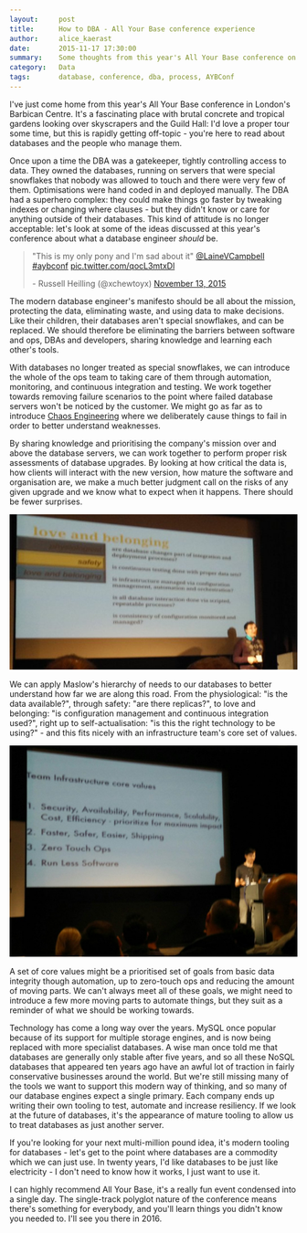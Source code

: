 ```yaml
---
layout:     post
title:      How to DBA - All Your Base conference experience
author:     alice_kaerast
date:       2015-11-17 17:30:00
summary:    Some thoughts from this year's All Your Base conference on the past, present and future of how we manage databases.
category:   Data
tags:       database, conference, dba, process, AYBConf
---
```


I've just come home from this year's All Your Base conference in London's Barbican Centre.  It's a fascinating place with brutal concrete and tropical gardens looking over skyscrapers and the Guild Hall: I'd love a proper tour some time, but this is rapidly getting off-topic - you're here to read about databases and the people who manage them.

Once upon a time the DBA was a gatekeeper, tightly controlling access to data.  They owned the databases, running on servers that were special snowflakes that nobody was allowed to touch and there were very few of them.  Optimisations were hand coded in and deployed manually.  The DBA had a superhero complex: they could make things go faster by tweaking indexes or changing where clauses - but they didn't know or care for anything outside of their databases.  This kind of attitude is no longer acceptable: let's look at some of the ideas discussed at this year's conference about what a database engineer *should* be.

<blockquote class="twitter-tweet" lang="en-gb"><p lang="en" dir="ltr">&quot;This is my only pony and I&#39;m sad about it&quot; <a href="https://twitter.com/LaineVCampbell">@LaineVCampbell</a> <a href="https://twitter.com/hashtag/aybconf?src=hash">#aybconf</a> <a href="https://t.co/qocL3mtxDl">pic.twitter.com/qocL3mtxDl</a></p>- Russell Heilling (@xchewtoyx) <a href="https://twitter.com/xchewtoyx/status/665138902601228288">November 13, 2015</a></blockquote>
<script async src="//platform.twitter.com/widgets.js" charset="utf-8"></script>

The modern database engineer's manifesto should be all about the mission, protecting the data, eliminating waste, and using data to make decisions.  Like their children, their databases aren't special snowflakes, and can be replaced.  We should therefore be eliminating the barriers between software and ops, DBAs and developers, sharing knowledge and learning each other's tools.

With databases no longer treated as special snowflakes, we can introduce the whole of the ops team to taking care of them through automation, monitoring, and continuous integration and testing.  We work together towards removing failure scenarios to the point where failed database servers won't be noticed by the customer.  We might go as far as to introduce [Chaos Engineering](http://www.principlesofchaos.org) where we deliberately cause things to fail in order to better understand weaknesses.

By sharing knowledge and prioritising the company's mission over and above the database servers, we can work together to perform proper risk assessments of database upgrades.  By looking at how critical the data is, how clients will interact with the new version, how mature the software and organisation are, we make a much better judgment call on the risks of any given upgrade and we know what to expect when it happens.  There should be fewer surprises.

![Maslow's Hierarchy Of Databases](/images/maslows-hierarchy-databases.jpg)

We can apply Maslow's hierarchy of needs to our databases to better understand how far we are along this road.  From the physiological: "is the data available?", through safety: "are there replicas?", to love and belonging: "is configuration management and continuous integration used?", right up to self-actualisation: "is this the right technology to be using?" - and this fits nicely with an infrastructure team's core set of values.

![Infra Core Values](/images/infra-core-values.jpg)

A set of core values might be a prioritised set of goals from basic data integrity though automation, up to zero-touch ops and reducing the amount of moving parts.  We can't always meet all of these goals, we might need to introduce a few more moving parts to automate things, but they suit as a reminder of what we should be working towards.

Technology has come a long way over the years.  MySQL once popular because of its support for multiple storage engines, and is now being replaced with more specialist databases.  A wise man once told me that databases are generally only stable after five years, and so all these NoSQL databases that appeared ten years ago have an awful lot of traction in fairly conservative businesses around the world.  But we're still missing many of the tools we want to support this modern way of thinking, and so many of our database engines expect a single primary.  Each company ends up writing their own tooling to test, automate and increase resiliency.  If we look at the future of databases, it's the appearance of mature tooling to allow us to treat databases as just another server.

If you're looking for your next multi-million pound idea, it's modern tooling for databases - let's get to the point where databases are a commodity which we can just use.  In twenty years, I'd like databases to be just like electricity - I don't need to know how it works, I just want to use it.

I can highly recommend All Your Base, it's a really fun event condensed into a single day.  The single-track polyglot nature of the conference means there's something for everybody, and you'll learn things you didn't know you needed to.  I'll see you there in 2016.
